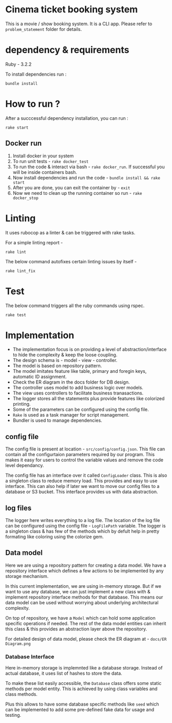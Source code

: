 # Cinema ticket booking system

This is a movie / show booking system. It is a CLI app. Please refer to `problem_statement` folder for details.

# dependency & requirements

Ruby - 3.2.2

To install dependencies run : 

````
bundle install 
````

# How to run ? 

After a succcessful dependency installation, you can run : 

````
rake start
````

## Docker run

1. Install docker in your system
2. To run unit tests - `rake docker_test`
3. To run the code & interact via bash - `rake docker_run`. If successful you will be inside containers bash. 
4. Now install dependencies and run the code - `bundle install && rake start`
5. After you are done, you can exit the container by - `exit`
6. Now we need to clean up the running container so run - `rake docker_stop`


# Linting

It uses rubocop as a linter & can be triggered with rake tasks.

For a simple linting report - 
````
rake lint
````

The below command autofixes certain linting issues by itself - 
````
rake lint_fix
````


# Test

The below command triggers all the ruby commands using rspec. 

````
rake test
````

# Implementation

- The implementation focus is on providing a level of abstraction/interface to hide the complexity & keep the loose coupling.
- The design schema is - model - view - controller. 
- The model is based on repository pattern. 
- The model imitates feature like table, primary and foregin keys, automatic ID assignment.
- Check the ER diagram in the docs folder for DB design.
- The controller uses model to add business logic over models.
- The view uses controllers to facilitate business tranasactions. 
- The logger stores all the statements plus provide features like colorized printing.
- Some of the parameters can be configured using the config file.
- `Rake` is used as a task manager for script management.
- Bundler is used to manage dependencies.

## config file

The config file is present at location - `src/config/config.json`. This file can contain all the configurtaion parameters 
required by our program. This makes it easy for users to control the variable values and remove the code level dependancy. 

The config file has an interface over it called `ConfigLoader` class. This is also a singleton class to reduce memory load. 
This provides and easy to use interface. This can also help if later we want to move our config files to a database or S3 bucket. This interface provides us with data abstraction. 

## log files

The logger here writes everything to a log file. The location of the log file can be configured using the config file - `LogFilePath` variable. 
The logger is a singleton class & has few of the methods which by defult help in pretty formating like coloring using the colorize gem.

## Data model

Here we are using a repository pattern for creating a data model. We have a repository interface which defines a few actions to be implemented by any storage mechanism. 

In this current implementation, we are using in-memory storage. But if we want to use any database, we can just implement a new class with & implement repository interface methods for that database. This means our data model can be used without worrying about underlying architectural complexity. 

On top of repository, we have a `Model` which can hold some application specific operations if needed. The rest of the data model entities can inherit this class & this provides an abstraction layer above the repository.

For detailed design of data model, please check the ER diagram at -  `docs/ER Diagram.png`

### Database Interface

Here in-memory storage is implemnted like a database storage. Instead of actual database, it uses list of hashes to store the data. 

To make these list easily accessible, the `Database` class offers some static methods per model entity. This is achieved by using class variables and class methods. 

Plus this allows to have some database specific methods like `seed` which can be implemented to add some pre-defined fake data for usage and testing.
